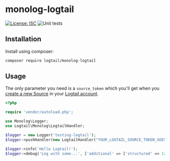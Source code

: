 # monolog-logtail

[![License: ISC](https://img.shields.io/badge/License-ISC-blue.svg)](LICENSE.md) ![Unit tests](https://github.com/logtail/logtail-php/actions/workflows/main.yml/badge.svg)

## Installation

Install using composer:

```bash
composer require logtail/monolog-logtail
```

## Usage

The only parameter you need is a `source_token` which you'll get when you [create a new Source](https://logtail.com/team/0/sources) in your [Logtail account](https://logtail.com).

```php
<?php

require 'vendor/autoload.php';

use Monolog\Logger;
use Logtail\Monolog\LogtailHandler;

$logger = new Logger('testing-logtail');
$logger->pushHandler(new LogtailHandler("YOUR_LOGTAIL_SOURCE_TOKEN_GOES_HERE"));

$logger->info('Hello Logtail!');
$logger->debug('Log with some...', ['additional' => ['structured' => 123, 'logs' => true]]);
```
